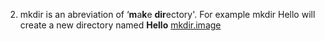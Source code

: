 2. mkdir is an abreviation of  ‘**m**a**k**e **dir**ectory'.
For example mkdir Hello will create a new directory named **Hello**
[mkdir.image](/mkdir.PNG)
